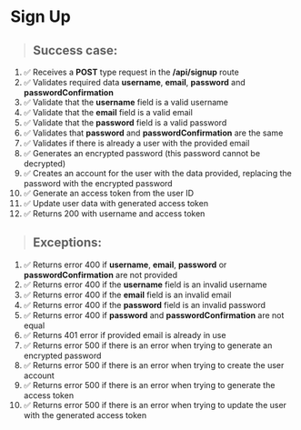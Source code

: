 # Sign Up

> ## Success case:
1. ✅ Receives a **POST** type request in the **/api/signup** route
2. ✅ Validates required data **username**, **email**, **password** and **passwordConfirmation**
3. ✅ Validate that the **username** field is a valid username
4. ✅ Validate that the **email** field is a valid email
5. ✅ Validate that the **password** field is a valid password
6. ✅ Validates that **password** and **passwordConfirmation** are the same
7. ✅ Validates if there is already a user with the provided email
8. ✅ Generates an encrypted password (this password cannot be decrypted)
9. ✅ Creates an account for the user with the data provided, replacing the password with the encrypted password
10. ✅ Generate an access token from the user ID
11. ✅ Update user data with generated access token
12. ✅ Returns 200 with username and access token

> ## Exceptions:
1. ✅ Returns error 400 if **username**, **email**, **password** or **passwordConfirmation** are not provided
2. ✅ Returns error 400 if the **username** field is an invalid username
3. ✅ Returns error 400 if the **email** field is an invalid email
4. ✅ Returns error 400 if the **password** field is an invalid password
5. ✅ Returns error 400 if **password** and **passwordConfirmation** are not equal
6. ✅ Returns 401 error if provided email is already in use
7. ✅ Returns error 500 if there is an error when trying to generate an encrypted password
8. ✅ Returns error 500 if there is an error when trying to create the user account
9. ✅ Returns error 500 if there is an error when trying to generate the access token
10. ✅ Returns error 500 if there is an error when trying to update the user with the generated access token
